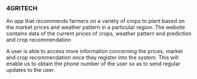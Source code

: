 ### 4GRITECH

An app that recommends farmers on a variety of crops to plant based on the market prices and weather pattern in a particular region. The website contains data of the current prices of crops, weather pattern and prediction and crop recommendation

A user is able to access more information concerning the prices, market and crop recommendation once they register into the system. This will enable us to obtain the phone number of the user so as to send regular updates to the user.
